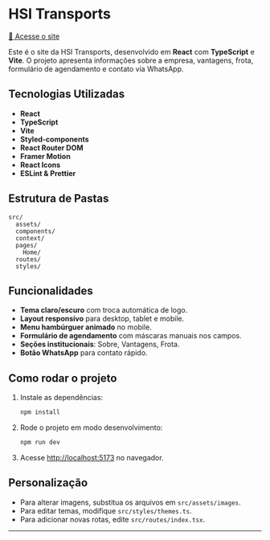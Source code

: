 # HSI Transports

[🔗 Acesse o site](https://hsi-delta.vercel.app/)

Este é o site da HSI Transports, desenvolvido em **React** com **TypeScript** e **Vite**. O projeto apresenta informações sobre a empresa, vantagens, frota, formulário de agendamento e contato via WhatsApp.

## Tecnologias Utilizadas

- **React**
- **TypeScript**
- **Vite**
- **Styled-components**
- **React Router DOM**
- **Framer Motion**
- **React Icons**
- **ESLint & Prettier**

## Estrutura de Pastas

```
src/
  assets/
  components/
  context/
  pages/
    Home/
  routes/
  styles/
```

## Funcionalidades

- **Tema claro/escuro** com troca automática de logo.
- **Layout responsivo** para desktop, tablet e mobile.
- **Menu hambúrguer animado** no mobile.
- **Formulário de agendamento** com máscaras manuais nos campos.
- **Seções institucionais**: Sobre, Vantagens, Frota.
- **Botão WhatsApp** para contato rápido.

## Como rodar o projeto

1. Instale as dependências:
   ```sh
   npm install
   ```
2. Rode o projeto em modo desenvolvimento:
   ```sh
   npm run dev
   ```
3. Acesse [http://localhost:5173](http://localhost:5173) no navegador.

## Personalização

- Para alterar imagens, substitua os arquivos em `src/assets/images`.
- Para editar temas, modifique `src/styles/themes.ts`.
- Para adicionar novas rotas, edite `src/routes/index.tsx`.

---
